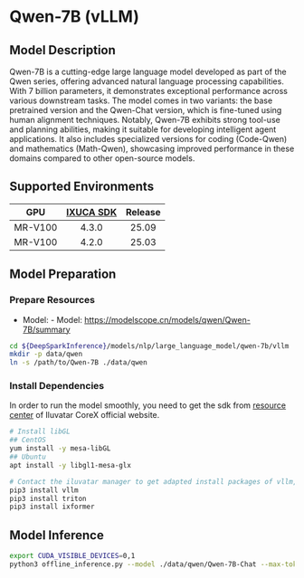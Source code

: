 # Qwen-7B (vLLM)

## Model Description

Qwen-7B is a cutting-edge large language model developed as part of the Qwen series, offering advanced natural language
processing capabilities. With 7 billion parameters, it demonstrates exceptional performance across various downstream
tasks. The model comes in two variants: the base pretrained version and the Qwen-Chat version, which is fine-tuned using
human alignment techniques. Notably, Qwen-7B exhibits strong tool-use and planning abilities, making it suitable for
developing intelligent agent applications. It also includes specialized versions for coding (Code-Qwen) and mathematics
(Math-Qwen), showcasing improved performance in these domains compared to other open-source models.

## Supported Environments

| GPU    | [IXUCA SDK](https://gitee.com/deep-spark/deepspark#%E5%A4%A9%E6%95%B0%E6%99%BA%E7%AE%97%E8%BD%AF%E4%BB%B6%E6%A0%88-ixuca) | Release |
| :----: | :----: | :----: |
| MR-V100 | 4.3.0 | 25.09 |
| MR-V100 | 4.2.0 | 25.03 |

## Model Preparation

### Prepare Resources

- Model: - Model: <https://modelscope.cn/models/qwen/Qwen-7B/summary>

```bash
cd ${DeepSparkInference}/models/nlp/large_language_model/qwen-7b/vllm
mkdir -p data/qwen
ln -s /path/to/Qwen-7B ./data/qwen
```

### Install Dependencies

In order to run the model smoothly, you need to get the sdk from [resource
center](https://support.iluvatar.com/#/ProductLine?id=2) of Iluvatar CoreX official website.

```bash
# Install libGL
## CentOS
yum install -y mesa-libGL
## Ubuntu
apt install -y libgl1-mesa-glx

# Contact the iluvatar manager to get adapted install packages of vllm, triton, and ixformer
pip3 install vllm
pip3 install triton
pip3 install ixformer
```

## Model Inference

```bash
export CUDA_VISIBLE_DEVICES=0,1
python3 offline_inference.py --model ./data/qwen/Qwen-7B-Chat --max-tokens 256 -tp 2 --trust-remote-code --temperature 0.0
```
